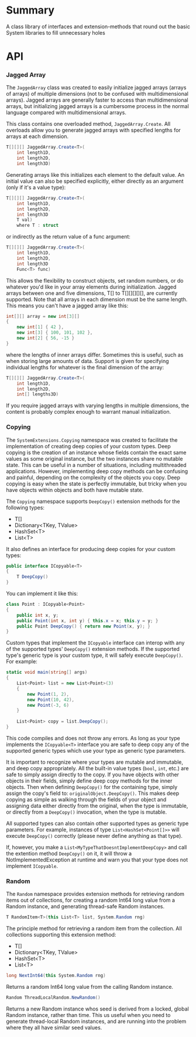 # Summary
A class library of interfaces and 
extension-methods that round out
the basic System libraries to fill
unnecessary holes

# API
### Jagged Array
The `JaggedArray` class was created to easily
initialize jagged arrays (arrays of arrays) of multiple
dimensions (not to be confused with multidimensional arrays).
Jagged arrays are generally faster to access
than multidimensional arrays, but initializing jagged arrays
is a cumbersome process in the normal language compared
with multidimensional arrays.

This class contains one overloaded method,
`JaggedArray.Create`.
All overloads allow you to generate
jagged arrays with specified lengths
for arrays at each dimension.

```c#
T[][][] JaggedArray.Create<T>(
    int length1D,
    int length2D,
    int length3D)
```

Generating
arrays like this initializes each element
to the default value.
An initial value can also
be specified explicitly, either directly as an argument
(only if it's a value type):

```c#
T[][][] JaggedArray.Create<T>(
    int length1D,
    int length2D,
    int length3D
    T val)
    where T : struct
```

or indirectly as the
return value of a func argument:

```c#
T[][][] JaggedArray.Create<T>(
    int length1D,
    int length2D,
    int length3D
    Func<T> func)
```

This allows the
flexibility to construct objects, set random
numbers, or do whatever you'd like in your array
elements during initialization.
Jagged arrays between
one and five dimensions, T[] to T[][][][][],
are currently supported. Note
that all arrays in each dimension
must be the same length. This means
you can't have a jagged array like this:

```c#
int[][] array = new int[3][] 
{
    new int[1] { 42 },
    new int[3] { 100, 101, 102 },
    new int[2] { 56, -15 }
}
```

where the lengths of inner arrays differ.
Sometimes this is useful, such as when storing
large amounts of data. Support is given for specifying
individual lengths for whatever is the final dimension
of the array:

```c#
T[][][] JaggedArray.Create<T>(
    int length1D,
    int length2D,
    int[] lengths3D)
```

If you require jagged arrays with varying lengths
in multiple dimensions, the content is probably
complex enough to warrant manual initialization.

### Copying
The `SystemExtensions.Copying`
namespace was created to facilitate
the implementation of creating
deep copies of your custom types.
Deep copying is the creation of
an instance whose fields contain
the exact same values as some
original instance, but the two
instances share no mutable state.
This can be useful
in a number of situations, including
multithreaded applications. However,
implementing deep copy methods can
be confusing and painful, depending
on the complexity of the objects
you copy. Deep copying is easy
when the state is perfectly immutable,
but tricky when you have objects
within objects and both have mutable state.

The `Copying` namespace supports
`DeepCopy()` extension methods for the
following types:
* T[]
* Dictionary<TKey, TValue>
* HashSet\<T\>
* List\<T\>

It also defines an interface
for producing deep copies
for your custom types:

```c#
public interface ICopyable<T>
{
    T DeepCopy()
}
```

You can implement it like this:

```c#
class Point : ICopyable<Point>
{
    public int x, y;
    public Point(int x, int y) { this.x = x; this.y = y; }
    public Point DeepCopy() { return new Point(x, y); }
}
```

Custom types that implement the `ICopyable`
interface can interop with any of the supported
types' `DeepCopy()` extension methods.
If the supported type's generic type is
your custom type, it will safely execute
`DeepCopy()`. For example:

```c#
static void main(string[] args)
{
    List<Point> list = new List<Point>(3)
    {
        new Point(1, 2),
        new Point(10, 42),
        new Point(-3, 6)
    }
    
    List<Point> copy = list.DeepCopy();
}
```
This code compiles and does not throw any errors.
As long as your type implements the `ICopyable<T>`
interface you are safe to deep copy any of
the supported generic types
which use your type as generic type parameters.

It is important to recognize where your
types are mutable and immutable,
and deep copy appropriately.  All the
built-in value types (`bool`, `int`, etc.) are safe to simply
assign directly to the copy.
If you have objects with other objects in their fields,
simply define deep copy methods for the inner objects.
Then when defining `DeepCopy()` for the containing type,
simply assign the copy's field to: `originalObject.DeepCopy()`.
This makes deep copying as simple
as walking through the fields of your object
and assigning data either directly from the original,
when the type is immutable, or directly 
from a `DeepCopy()` invocation, when the type is mutable.

All supported types can also
contain other supported types
as generic type parameters. For example, instances of type
`List<HashSet<Point[]>>` will execute `DeepCopy()`
correctly (please never define anything as that type).

If, however, you make a
`List<MyTypeThatDoesntImplementDeepCopy>` and call the extention method `DeepCopy()` on it,
it will throw a NotImplementedException
at runtime and warn you that your type does not
implement `ICopyable`.


### Random
The `Random` namespace provides
extension methods for retrieving
random items out of collections,
for creating a random Int64 long
value from a Random instance, and
generating thread-safe Random
instances.
```c#
T RandomItem<T>(this List<T> list, System.Random rng)
```
The principle method for retrieving
a random item from the collection.
All collections supporting
this extension method:
* T[]
* Dictionary<TKey, TValue>
* HashSet\<T\>
* List\<T\>
```c#
long NextInt64(this System.Random rng)
```
Returns a random Int64 long value
from the calling Random instance.
```c#
Random ThreadLocalRandom.NewRandom()
```
Returns a new Random instance whos
seed is derived from a locked, global
Random instance, rather than time. 
This us useful when you need to generate
thread-local Random instances, and are
running into the problem where
they all have similar seed values.
